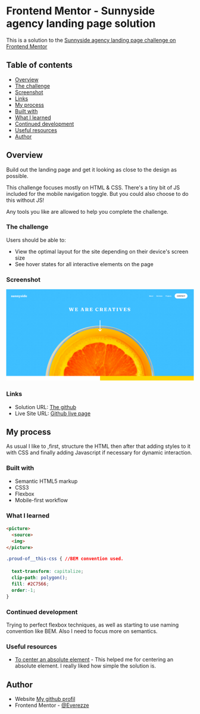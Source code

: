 # Frontend Mentor - Sunnyside agency landing page solution

This is a solution to the [Sunnyside agency landing page challenge on Frontend Mentor](https://www.frontendmentor.io/challenges/sunnyside-agency-landing-page-7yVs3B6ef)

## Table of contents

  - [Overview](#overview)
  - [The challenge](#the-challenge)
  - [Screenshot](#screenshot)
  - [Links](#links)
  - [My process](#my-process)
  - [Built with](#built-with)
  - [What I learned](#what-i-learned)
  - [Continued development](#continued-development)
  - [Useful resources](#useful-resources)
  - [Author](#author)
## Overview

Build out the landing page and get it looking as close to the design as possible.

This challenge focuses mostly on HTML & CSS. There's a tiny bit of JS included for the mobile navigation toggle. But you could also choose to do this without JS!

Any tools you like are allowed to help you complete the challenge.
### The challenge

Users should be able to:

- View the optimal layout for the site depending on their device's screen size
- See hover states for all interactive elements on the page

### Screenshot

![My outcome of the landing page challenge](./Sunnyside_agency_challenge.png)
### Links

- Solution URL: [The github](https://github.com/Everezze/Sunnyside-Agency-Landing-page)
- Live Site URL: [Github live page](https://everezze.github.io/Sunnyside-Agency-Landing-page/)

## My process

As usual I like to ,first, structure the HTML then after that adding styles to it with CSS and finally adding Javascript if necessary for dynamic interaction.

### Built with

- Semantic HTML5 markup
- CSS3
- Flexbox
- Mobile-first workflow
### What I learned

```html
<picture>
  <source>
  <img>
</picture>
```

```css
.proud-of__this-css { //BEM convention used.

  text-transform: capitalize;
  clip-path: polygon();
  fill: #2C7566;
  order:-1;
}
```
### Continued development

Trying to perfect flexbox techniques, as well as starting to use naming convention like BEM. Also I need to focus more on semantics.
### Useful resources

- [To center an absolute element](https://www.youtube.com/watch?v=HWtiX_N2IYg&t=138s) - This helped me for centering an absolute element. I really liked how simple the solution is.
## Author

- Website [My github profil](https://github.com/Everezze)
- Frontend Mentor - [@Everezze](https://www.frontendmentor.io/profile/Everezze)